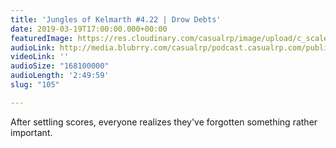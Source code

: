 ```yaml
---
title: 'Jungles of Kelmarth #4.22 | Drow Debts'
date: 2019-03-19T17:00:00.000+00:00
featuredImage: https://res.cloudinary.com/casualrp/image/upload/c_scale,f_auto,w_1600/tyler-lastovich-607521-unsplash.jpg
audioLink: http://media.blubrry.com/casualrp/podcast.casualrp.com/public/Chapter%204%20Ep.%2022%20_%20Drow%20Debts.mp3
videoLink: ''
audioSize: "168100000"
audioLength: '2:49:59'
slug: "105"

---
```

After settling scores, everyone realizes they've forgotten something rather important.